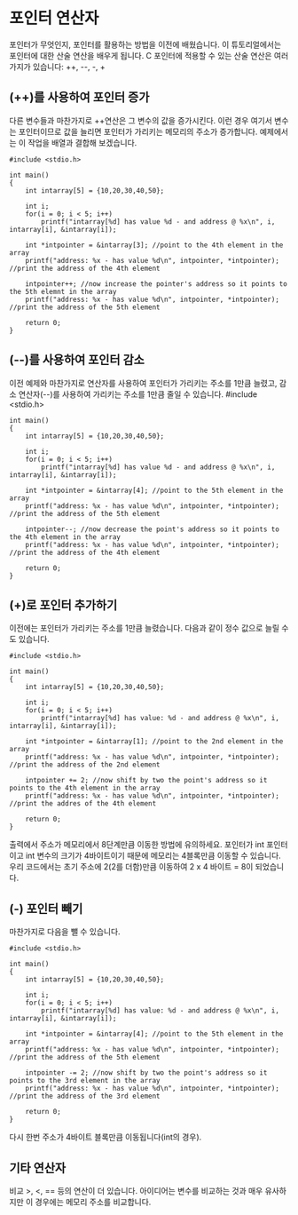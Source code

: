 # 포인터 연산자
포인터가 무엇인지, 포인터를 활용하는 방법을 이전에 배웠습니다. 이 튜토리얼에서는 포인터에 대한 산술 연산을 배우게 됩니다. C 포인터에 적용할 수 있는 산술 연산은 여러 가지가 있습니다: ++, --, -, +

## (++)를 사용하여 포인터 증가
다른 변수들과 마찬가지로 ++연산은 그 변수의 값을 증가시킨다. 이런 경우 여기서 변수는 포인터이므로 값을 늘리면 포인터가 가리키는 메모리의 주소가 증가합니다. 예제에서는 이 작업을 배열과 결합해 보겠습니다.

    #include <stdio.h>

    int main()
    {
        int intarray[5] = {10,20,30,40,50};

        int i;
        for(i = 0; i < 5; i++)
            printf("intarray[%d] has value %d - and address @ %x\n", i, intarray[i], &intarray[i]);

        int *intpointer = &intarray[3]; //point to the 4th element in the array
        printf("address: %x - has value %d\n", intpointer, *intpointer); //print the address of the 4th element

        intpointer++; //now increase the pointer's address so it points to the 5th elemnt in the array
        printf("address: %x - has value %d\n", intpointer, *intpointer); //print the address of the 5th element

        return 0;
    }
## (--)를 사용하여 포인터 감소
이전 예제와 마찬가지로 연산자를 사용하여 포인터가 가리키는 주소를 1만큼 늘렸고, 감소 연산자(--)를 사용하여 가리키는 주소를 1만큼 줄일 수 있습니다.
    #include <stdio.h>

    int main()
    {
        int intarray[5] = {10,20,30,40,50};

        int i;
        for(i = 0; i < 5; i++)
            printf("intarray[%d] has value %d - and address @ %x\n", i, intarray[i], &intarray[i]);

        int *intpointer = &intarray[4]; //point to the 5th element in the array
        printf("address: %x - has value %d\n", intpointer, *intpointer); //print the address of the 5th element

        intpointer--; //now decrease the point's address so it points to the 4th element in the array
        printf("address: %x - has value %d\n", intpointer, *intpointer); //print the address of the 4th element

        return 0;
    }
## (+)로 포인터 추가하기
이전에는 포인터가 가리키는 주소를 1만큼 늘렸습니다. 다음과 같이 정수 값으로 늘릴 수도 있습니다.

    #include <stdio.h>

    int main()
    {
        int intarray[5] = {10,20,30,40,50};

        int i;
        for(i = 0; i < 5; i++)
            printf("intarray[%d] has value: %d - and address @ %x\n", i, intarray[i], &intarray[i]);

        int *intpointer = &intarray[1]; //point to the 2nd element in the array
        printf("address: %x - has value %d\n", intpointer, *intpointer); //print the address of the 2nd element

        intpointer += 2; //now shift by two the point's address so it points to the 4th element in the array
        printf("address: %x - has value %d\n", intpointer, *intpointer); //print the addres of the 4th element

        return 0;
    }
출력에서 주소가 메모리에서 8단계만큼 이동한 방법에 유의하세요. 포인터가 int 포인터이고 int 변수의 크기가 4바이트이기 때문에 메모리는 4블록만큼 이동할 수 있습니다. 우리 코드에서는 초기 주소에 2(2를 더함)만큼 이동하여 2 x 4 바이트 = 8이 되었습니다.

## (-) 포인터 빼기 
마찬가지로 다음을 뺄 수 있습니다.

    #include <stdio.h>

    int main()
    {
        int intarray[5] = {10,20,30,40,50};

        int i;
        for(i = 0; i < 5; i++)
            printf("intarray[%d] has value: %d - and address @ %x\n", i, intarray[i], &intarray[i]);

        int *intpointer = &intarray[4]; //point to the 5th element in the array
        printf("address: %x - has value %d\n", intpointer, *intpointer); //print the address of the 5th element

        intpointer -= 2; //now shift by two the point's address so it points to the 3rd element in the array
        printf("address: %x - has value %d\n", intpointer, *intpointer); //print the address of the 3rd element

        return 0;
    }
다시 한번 주소가 4바이트 블록만큼 이동됩니다(int의 경우).

## 기타 연산자
비교 >, <, == 등의 연산이 더 있습니다. 아이디어는 변수를 비교하는 것과 매우 유사하지만 이 경우에는 메모리 주소를 비교합니다.